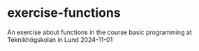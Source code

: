 # exercise-functions
An exercise about functions in the course basic programming at Teknikhögskolan in Lund 2024-11-01
